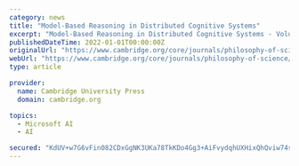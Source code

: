 ```yaml
---
category: news
title: "Model-Based Reasoning in Distributed Cognitive Systems"
excerpt: "Model-Based Reasoning in Distributed Cognitive Systems - Volume 73 Issue 5 Skip to main content Accessibility help We use cookies to distinguish you from other users and to provide you with a better experience on our websites."
publishedDateTime: 2022-01-01T00:00:00Z
originalUrl: "https://www.cambridge.org/core/journals/philosophy-of-science/article/modelbased-reasoning-in-distributed-cognitive-systems/B49F43E888758A831887A08929C15533"
webUrl: "https://www.cambridge.org/core/journals/philosophy-of-science/article/modelbased-reasoning-in-distributed-cognitive-systems/B49F43E888758A831887A08929C15533"
type: article

provider:
  name: Cambridge University Press
  domain: cambridge.org

topics:
  - Microsoft AI
  - AI

secured: "KdUV+w7G6vFin082CDxGgNK3UKa78TkKDo4Gg3+AiFvydqhUXHixQhQviw74s7NhsG0gOTiEUWvj/4xvWjTR+cb334Ity13UOFNg76gqRbJRgl2gj5fevY8KEXClnvc0oxVZnLSL7F28y1OSDXt2TgBbXYy1duio4/byMRVGnq7zEQgffyrhCTeWQamYwC0uNZVkeKVQCm80R9C4VT3LlZmgF3++f2bRIe+PnHZ9OYZp5w2RtUB7GvH/Hq+LMh2hsGppX7XoHUbjFba6IH8Qj+U1BAxICR5lJL4yGXMXzCVxmLt80CSrH5dPCDkf6phfu1H5C2ygEGALWVc9B5dvXdZ+LovPRM2LiA6hE8HA27I=;kPBWFVP+Gydw/TDylVaDNw=="
---
```


